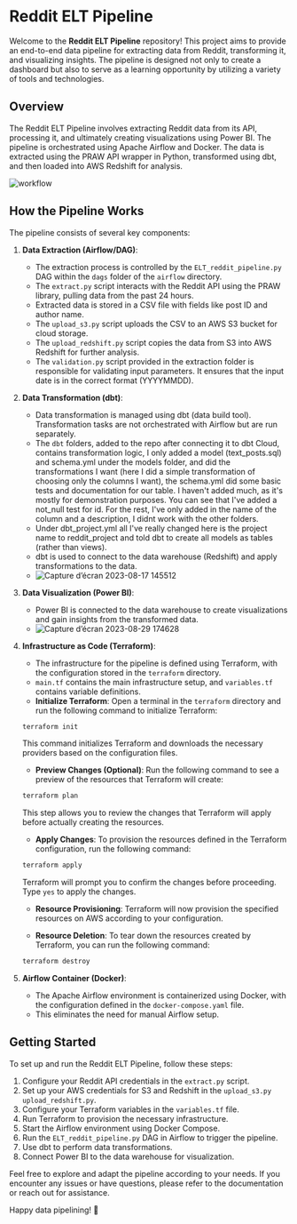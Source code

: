 # Reddit ELT Pipeline

Welcome to the **Reddit ELT Pipeline** repository! This project aims to provide an end-to-end data pipeline for extracting data from Reddit, transforming it, and visualizing insights. The pipeline is designed not only to create a dashboard but also to serve as a learning opportunity by utilizing a variety of tools and technologies.

## Overview

The Reddit ELT Pipeline involves extracting Reddit data from its API, processing it, and ultimately creating visualizations using Power BI. The pipeline is orchestrated using Apache Airflow and Docker. The data is extracted using the PRAW API wrapper in Python, transformed using dbt, and then loaded into AWS Redshift for analysis.

![workflow](https://github.com/Ayoub-Talbi1/Reddit-ELT/assets/86127094/660c22c9-4459-4d76-923f-0177437b3023)



## How the Pipeline Works

The pipeline consists of several key components:

1. **Data Extraction (Airflow/DAG)**:
   - The extraction process is controlled by the `ELT_reddit_pipeline.py` DAG within the `dags` folder of the `airflow` directory.
   - The `extract.py` script interacts with the Reddit API using the PRAW library, pulling data from the past 24 hours.
   - Extracted data is stored in a CSV file with fields like post ID and author name.
   - The `upload_s3.py` script uploads the CSV to an AWS S3 bucket for cloud storage.
   - The `upload_redshift.py` script copies the data from S3 into AWS Redshift for further analysis.
   - The `validation.py` script provided in the extraction folder is responsible for validating input parameters. It ensures that the input date is in the correct format (YYYYMMDD).

2. **Data Transformation (dbt)**:
   - Data transformation is managed using dbt (data build tool). Transformation tasks are not orchestrated with Airflow but are run separately.
   - The `dbt` folders, added to the repo after connecting it to dbt Cloud, contains transformation logic, I only added a model (text_posts.sql) and schema.yml under the models folder, and did the transformations I want (here I did a simple transformation of choosing only the columns I want), the schema.yml did some basic tests and documentation for our table. I haven't added much, as it's mostly for demonstration purposes. You can see that I've added a not_null test for id. For the rest, I've only added in the name of the column and a description, I didnt work with the other folders.
   - Under dbt_project.yml all I've really changed here is the project name to reddit_project and told dbt to create all models as tables (rather than views). 
   - dbt is used to connect to the data warehouse (Redshift) and apply transformations to the data.
   - ![Capture d’écran 2023-08-17 145512](https://github.com/Ayoub-Talbi1/Reddit-ELT/assets/86127094/413b69c2-5e6a-4410-a2fd-3c64551686d9)

3. **Data Visualization (Power BI)**:
   - Power BI is connected to the data warehouse to create visualizations and gain insights from the transformed data.
   - ![Capture d’écran 2023-08-29 174628](https://github.com/Ayoub-Talbi1/Reddit-ELT/assets/86127094/27567aba-acda-4f2f-ba4e-546bf1943987)

4. **Infrastructure as Code (Terraform)**:
   - The infrastructure for the pipeline is defined using Terraform, with the configuration stored in the `terraform` directory.
   - `main.tf` contains the main infrastructure setup, and `variables.tf` contains variable definitions.
   - **Initialize Terraform**: Open a terminal in the `terraform` directory and run the following command to initialize Terraform:

   ```sh
   terraform init
   ```

   This command initializes Terraform and downloads the necessary providers based on the configuration files.

   - **Preview Changes (Optional)**: Run the following command to see a preview of the resources that Terraform will create:

   ```sh
   terraform plan
   ```

   This step allows you to review the changes that Terraform will apply before actually creating the resources.

   - **Apply Changes**: To provision the resources defined in the Terraform configuration, run the following command:

   ```sh
   terraform apply
   ```

   Terraform will prompt you to confirm the changes before proceeding. Type `yes` to apply the changes.

   - **Resource Provisioning**: Terraform will now provision the specified resources on AWS according to your configuration.

   - **Resource Deletion**: To tear down the resources created by Terraform, you can run the following command:

   ```sh
   terraform destroy
   ```

5. **Airflow Container (Docker)**:
   - The Apache Airflow environment is containerized using Docker, with the configuration defined in the `docker-compose.yaml` file.
   - This eliminates the need for manual Airflow setup.


## Getting Started

To set up and run the Reddit ELT Pipeline, follow these steps:

1. Configure your Reddit API credentials in the `extract.py` script.
2. Set up your AWS credentials for S3 and Redshift in the `upload_s3.py` `upload_redshift.py`.
3. Configure your Terraform variables in the `variables.tf` file.
4. Run Terraform to provision the necessary infrastructure.
5. Start the Airflow environment using Docker Compose.
6. Run the `ELT_reddit_pipeline.py` DAG in Airflow to trigger the pipeline.
7. Use dbt to perform data transformations.
8. Connect Power BI to the data warehouse for visualization.

Feel free to explore and adapt the pipeline according to your needs. If you encounter any issues or have questions, please refer to the documentation or reach out for assistance.

Happy data pipelining! 🚀
